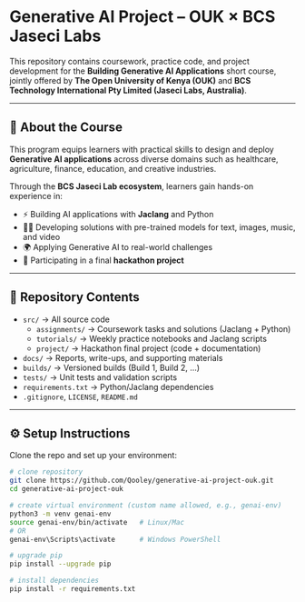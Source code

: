# Generative AI Project – OUK × BCS Jaseci Labs  

This repository contains coursework, practice code, and project development for the **Building Generative AI Applications** short course, jointly offered by **The Open University of Kenya (OUK)** and **BCS Technology International Pty Limited (Jaseci Labs, Australia)**.  

---

## 🎯 About the Course  
This program equips learners with practical skills to design and deploy **Generative AI applications** across diverse domains such as healthcare, agriculture, finance, education, and creative industries.  

Through the **BCS Jaseci Lab ecosystem**, learners gain hands-on experience in:  
- ⚡ Building AI applications with **Jaclang** and Python  
- 🧑‍💻 Developing solutions with pre-trained models for text, images, music, and video  
- 🌍 Applying Generative AI to real-world challenges  
- 🚀 Participating in a final **hackathon project**  

---

## 📂 Repository Contents  
- `src/` → All source code  
  - `assignments/` → Coursework tasks and solutions (Jaclang + Python)  
  - `tutorials/` → Weekly practice notebooks and Jaclang scripts  
  - `project/` → Hackathon final project (code + documentation)  
- `docs/` → Reports, write-ups, and supporting materials  
- `builds/` → Versioned builds (Build 1, Build 2, …)  
- `tests/` → Unit tests and validation scripts  
- `requirements.txt` → Python/Jaclang dependencies  
- `.gitignore`, `LICENSE`, `README.md`  

---

## ⚙️ Setup Instructions  

Clone the repo and set up your environment:  
```bash
# clone repository
git clone https://github.com/Qooley/generative-ai-project-ouk.git
cd generative-ai-project-ouk

# create virtual environment (custom name allowed, e.g., genai-env)
python3 -m venv genai-env
source genai-env/bin/activate   # Linux/Mac
# OR
genai-env\Scripts\activate      # Windows PowerShell

# upgrade pip
pip install --upgrade pip

# install dependencies
pip install -r requirements.txt

